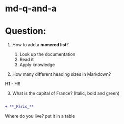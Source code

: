# md-q-and-a
# Question:
1. How to add a **numered list**?

	1. Look up the documentation
	2. Read it
	3. Apply knowledge

2. How many different heading sizes in Markdown?

H1 - H6

3. What is the capital of France? (Italic, bold and green)
```diff

+ **_Paris_**

```

Where do you live? put it in a table
